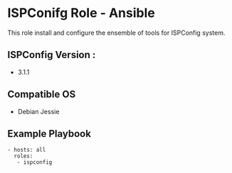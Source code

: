 ISPConifg Role - Ansible
=========

This role install and configure the ensemble of tools for ISPConfig system.

ISPConfig Version :
-------------------
- 3.1.1

Compatible OS
------------

- Debian Jessie

Example Playbook
----------------

```
- hosts: all
  roles:
   - ispconfig
```
